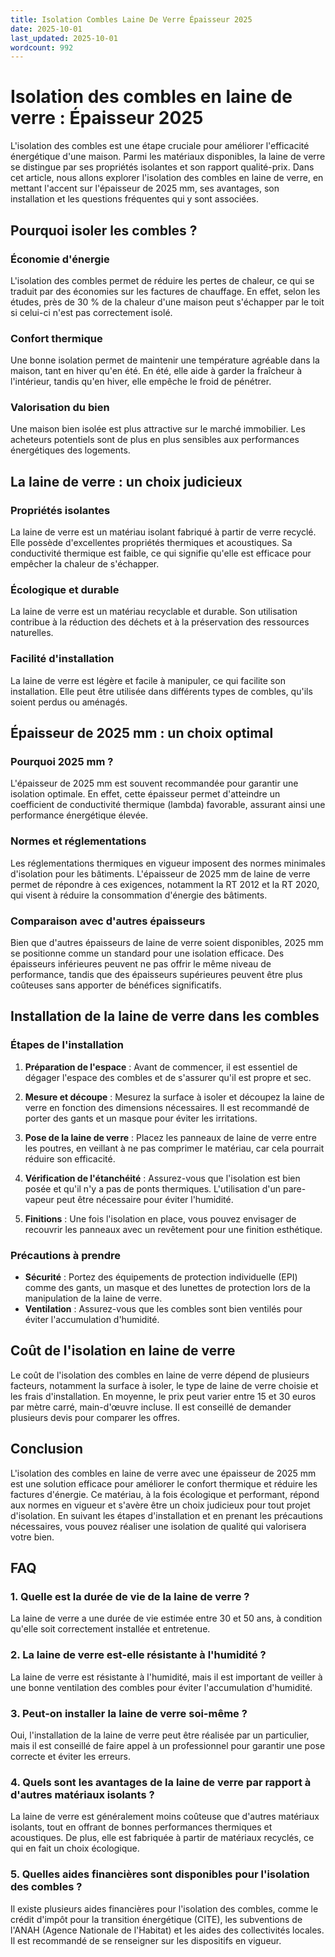 ```yaml
---
title: Isolation Combles Laine De Verre Épaisseur 2025
date: 2025-10-01
last_updated: 2025-10-01
wordcount: 992
---
```


# Isolation des combles en laine de verre : Épaisseur 2025

L'isolation des combles est une étape cruciale pour améliorer l'efficacité énergétique d'une maison. Parmi les matériaux disponibles, la laine de verre se distingue par ses propriétés isolantes et son rapport qualité-prix. Dans cet article, nous allons explorer l'isolation des combles en laine de verre, en mettant l'accent sur l'épaisseur de 2025 mm, ses avantages, son installation et les questions fréquentes qui y sont associées.

## Pourquoi isoler les combles ?

### Économie d'énergie

L'isolation des combles permet de réduire les pertes de chaleur, ce qui se traduit par des économies sur les factures de chauffage. En effet, selon les études, près de 30 % de la chaleur d'une maison peut s'échapper par le toit si celui-ci n'est pas correctement isolé.

### Confort thermique

Une bonne isolation permet de maintenir une température agréable dans la maison, tant en hiver qu'en été. En été, elle aide à garder la fraîcheur à l'intérieur, tandis qu'en hiver, elle empêche le froid de pénétrer.

### Valorisation du bien

Une maison bien isolée est plus attractive sur le marché immobilier. Les acheteurs potentiels sont de plus en plus sensibles aux performances énergétiques des logements.

## La laine de verre : un choix judicieux

### Propriétés isolantes

La laine de verre est un matériau isolant fabriqué à partir de verre recyclé. Elle possède d'excellentes propriétés thermiques et acoustiques. Sa conductivité thermique est faible, ce qui signifie qu'elle est efficace pour empêcher la chaleur de s'échapper.

### Écologique et durable

La laine de verre est un matériau recyclable et durable. Son utilisation contribue à la réduction des déchets et à la préservation des ressources naturelles.

### Facilité d'installation

La laine de verre est légère et facile à manipuler, ce qui facilite son installation. Elle peut être utilisée dans différents types de combles, qu'ils soient perdus ou aménagés.

## Épaisseur de 2025 mm : un choix optimal

### Pourquoi 2025 mm ?

L'épaisseur de 2025 mm est souvent recommandée pour garantir une isolation optimale. En effet, cette épaisseur permet d'atteindre un coefficient de conductivité thermique (lambda) favorable, assurant ainsi une performance énergétique élevée.

### Normes et réglementations

Les réglementations thermiques en vigueur imposent des normes minimales d'isolation pour les bâtiments. L'épaisseur de 2025 mm de laine de verre permet de répondre à ces exigences, notamment la RT 2012 et la RT 2020, qui visent à réduire la consommation d'énergie des bâtiments.

### Comparaison avec d'autres épaisseurs

Bien que d'autres épaisseurs de laine de verre soient disponibles, 2025 mm se positionne comme un standard pour une isolation efficace. Des épaisseurs inférieures peuvent ne pas offrir le même niveau de performance, tandis que des épaisseurs supérieures peuvent être plus coûteuses sans apporter de bénéfices significatifs.

## Installation de la laine de verre dans les combles

### Étapes de l'installation

1. **Préparation de l'espace** : Avant de commencer, il est essentiel de dégager l'espace des combles et de s'assurer qu'il est propre et sec.

2. **Mesure et découpe** : Mesurez la surface à isoler et découpez la laine de verre en fonction des dimensions nécessaires. Il est recommandé de porter des gants et un masque pour éviter les irritations.

3. **Pose de la laine de verre** : Placez les panneaux de laine de verre entre les poutres, en veillant à ne pas comprimer le matériau, car cela pourrait réduire son efficacité.

4. **Vérification de l'étanchéité** : Assurez-vous que l'isolation est bien posée et qu'il n'y a pas de ponts thermiques. L'utilisation d'un pare-vapeur peut être nécessaire pour éviter l'humidité.

5. **Finitions** : Une fois l'isolation en place, vous pouvez envisager de recouvrir les panneaux avec un revêtement pour une finition esthétique.

### Précautions à prendre

- **Sécurité** : Portez des équipements de protection individuelle (EPI) comme des gants, un masque et des lunettes de protection lors de la manipulation de la laine de verre.
- **Ventilation** : Assurez-vous que les combles sont bien ventilés pour éviter l'accumulation d'humidité.

## Coût de l'isolation en laine de verre

Le coût de l'isolation des combles en laine de verre dépend de plusieurs facteurs, notamment la surface à isoler, le type de laine de verre choisie et les frais d'installation. En moyenne, le prix peut varier entre 15 et 30 euros par mètre carré, main-d'œuvre incluse. Il est conseillé de demander plusieurs devis pour comparer les offres.

## Conclusion

L'isolation des combles en laine de verre avec une épaisseur de 2025 mm est une solution efficace pour améliorer le confort thermique et réduire les factures d'énergie. Ce matériau, à la fois écologique et performant, répond aux normes en vigueur et s'avère être un choix judicieux pour tout projet d'isolation. En suivant les étapes d'installation et en prenant les précautions nécessaires, vous pouvez réaliser une isolation de qualité qui valorisera votre bien.

## FAQ

### 1. Quelle est la durée de vie de la laine de verre ?

La laine de verre a une durée de vie estimée entre 30 et 50 ans, à condition qu'elle soit correctement installée et entretenue.

### 2. La laine de verre est-elle résistante à l'humidité ?

La laine de verre est résistante à l'humidité, mais il est important de veiller à une bonne ventilation des combles pour éviter l'accumulation d'humidité.

### 3. Peut-on installer la laine de verre soi-même ?

Oui, l'installation de la laine de verre peut être réalisée par un particulier, mais il est conseillé de faire appel à un professionnel pour garantir une pose correcte et éviter les erreurs.

### 4. Quels sont les avantages de la laine de verre par rapport à d'autres matériaux isolants ?

La laine de verre est généralement moins coûteuse que d'autres matériaux isolants, tout en offrant de bonnes performances thermiques et acoustiques. De plus, elle est fabriquée à partir de matériaux recyclés, ce qui en fait un choix écologique.

### 5. Quelles aides financières sont disponibles pour l'isolation des combles ?

Il existe plusieurs aides financières pour l'isolation des combles, comme le crédit d'impôt pour la transition énergétique (CITE), les subventions de l'ANAH (Agence Nationale de l'Habitat) et les aides des collectivités locales. Il est recommandé de se renseigner sur les dispositifs en vigueur.